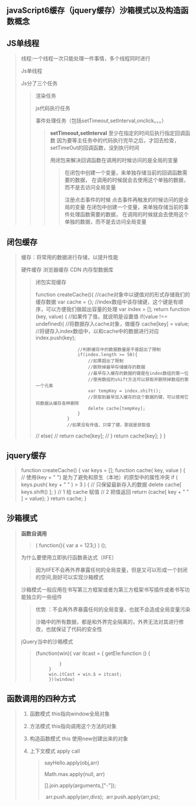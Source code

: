 ## javaScript6缓存（jquery缓存）沙箱模式以及构造函数概念



## JS单线程

> 线程:一个线程一次只能处理一件事情，多个线程同时进行
>
> Js单线程
>
> Js分了三个任务
>
> > 渲染任务
> >
> > js代码执行任务
> >
> > 事件处理任务（包括setTimeout,setInterval,onclick。。。）
> >
> > > **setTimeout,setInterval**
> > >  至少在指定的时间后执行指定回调函数
> > >  因为要等主任务中的代码执行完毕之后，才回去检查，setTimeOut的回调函数，没到执行时间
> > >
> > > 用闭包来解决回调函数在调用的时候访问的是全局的变量
> > >
> > > > 在闭包中创建一个变量，来单独存储当前的回调函数需要的数据，
> > > > 在调用的时候就会去使用这个单独的数据，而不是去访问全局变量
> > > >
> > > > 注册点击事件的时候
> > > >     点击事件再触发的时候访问的是全局的变量
> > > >     在闭包中创建一个变量，来单独存储当前的事件处理函数需要的数据，
> > > >     在调用的时候就会去使用这个单独的数据，而不是去访问全局变量

## 闭包缓存

> 缓存：将常用的数据进行存储，以提升性能
>
> 硬件缓存
>     浏览器缓存
>     CDN
>     内存型数据库
>
> > 闭包实现缓存
> >
> >  function createCache(){
> >             //cache对象中以键值对的形式存储我们的缓存数据
> >             var cache = {};
> >             //index数组中该存储键，这个键是有顺序，可以方便我们做超出容量的处理
> >             var index = [];
> >             return function (key, value) {
> >                 //如果传了值，就说明是设置值
> >                 if(value !== undefined){
> >                     //将数据存入cache对象，做缓存
> >                     cache[key] = value;
> >                     //将键存入index数组中，以和cache中的数据进行对应
> >                     index.push(key);
> >
> >                     //判断缓存中的数据数量是不是超出了限制
> >                     if(index.length >= 50){
> >                         //如果超出了限制
> >                         //删除掉最早存储缓存的数据
> >                         //最早存入缓存的数据的键是在index数组的第一位
> >                         //使用数组的shift方法可以获取并删除掉数组的第一个元素
> >                         var tempKey = index.shift();
> >                         //获取到最早加入缓存的这个数据的键，可以使用它将数据从缓存各种删除
> >                         delete cache[tempKey];
> >                     }
> >                 }
> >                 //如果没有传值，只穿了键，那就是获取值
> > //                else{
> > //                    return cache[key];
> > //                }
> >                 return cache[key];
> >             }
> >         }

## jquery缓存

> function createCache() {
>             var keys = [];
>             function cache( key, value ) {
>                 // 使用(key + " ") 是为了避免和原生（本地）的原型中的属性冲突
>                 if ( keys.push( key + " " ) > 3 ) {
>                     // 只保留最新存入的数据
>                     delete cache[ keys.shift() ];
>                 }
>                 // 1 给 cache 赋值
>                 // 2 把值返回
>                 return (cache[ key + " " ] = value);
>             }
>             return cache;
>         }

## 沙箱模式

>**函数自调用**
>
>> (    function(){ var a = 123;}   )    ();
>
>为什么要使用立即执行函数表达式（IIFE）
>
>> 因为IIFE不会再外界暴露任何的全局变量，但是又可以形成一个封闭的空间,刚好可以实现沙箱模式
>
>沙箱模式一般应用在书写第三方框架或者为第三方框架书写插件或者书写功能独立的一些组件
>
>> 优势 ：不会再外界暴露任何的全局变量，也就不会造成全局变量污染
>>
>> 沙箱中的所有数据，都是和外界完全隔离的，外界无法对其进行修改，也就保证了代码的安全性
>
>jQuery当中的沙箱模式
>
>>    (function(win){
>>    var itcast = {
>>              getEle:function () {
>>
>>              }
>>          }
>>          win.itCast = win.$ = itcast;
>>          })(window)

## 函数调用的四种方式

> 1. 函数模式     this指向window全局对象
>
> 2. 方法模式     this指向调用这个方法的对象
>
> 3. 构造函数模式    this 使用new创建出来的对象
>
> 4. 上下文模式     apply call
>
>    > sayHello.apply(obj,arr)
>    >
>    > Math.max.apply(null, arr)
>    >
>    > [].join.apply(arguments,["-"]);
>    >
>    > ​     arr.push.apply(arr,divs);
>    > ​     arr.push.apply(arr,ps);



​	